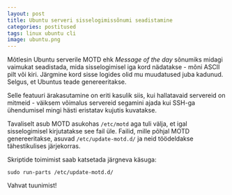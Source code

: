```yaml
---
layout: post
title: Ubuntu serveri sisselogimissõnumi seadistamine
categories: postitused
tags: linux ubuntu cli
image: ubuntu.png
---
```

Mõtlesin Ubuntu serverile MOTD ehk _Message of the day_ sõnumiks midagi vaimukat seadistada, mida sisselogimisel iga kord nädatakse - mõni ASCII pilt või kiri. Järgmine kord sisse logides olid mu muudatused juba kadunud. Selgus, et Ubuntus teade genereeritakse.

Selle featuuri ärakasutamine on eriti kasulik siis, kui hallatavaid servereid on mitmeid - väiksem võimalus servereid segamini ajada kui SSH-ga ühendumisel mingi hästi eristatav kujutis kuvatakse.

Tavaliselt asub MOTD asukohas `/etc/motd` aga tuli välja, et igal sisselogimisel kirjutatakse see fail üle.
Failid, mille põhjal MOTD genereeritakse, asuvad `/etc/update-motd.d/` ja neid töödeldakse tähestikulises järjekorras.

Skriptide toimimist saab katsetada järgneva käsuga:

    sudo run-parts /etc/update-motd.d/

Vahvat tuunimist!
